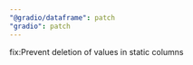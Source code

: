 ```yaml
---
"@gradio/dataframe": patch
"gradio": patch
---
```


fix:Prevent deletion of values in static columns
